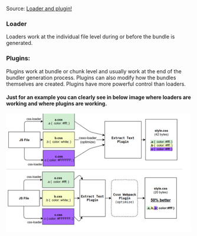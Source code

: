 Source: [Loader and plugin!](https://stackoverflow.com/questions/37452402/webpack-loaders-vs-plugins-whats-the-difference#:~:text=Loaders%20work%20at%20the%20individual,the%20bundles%20themselves%20are%20created.)

### Loader
Loaders work at the individual file level during or before the bundle is generated.


### Plugins:
Plugins work at bundle or chunk level and usually work at the end of the bundler generation process. Plugins can also modify how the bundles themselves are created. Plugins have more powerful control than loaders.

#### Just for an example you can clearly see in below image where loaders are working and where plugins are working.
<img src="./imgs/loader.png" width="500">